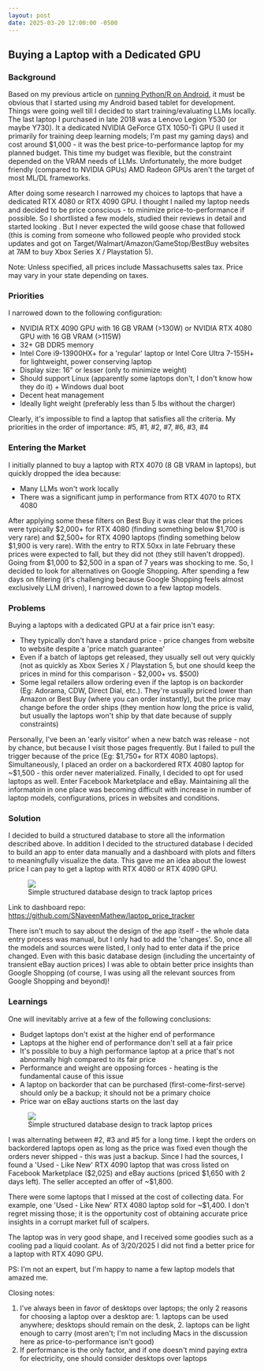 ```yaml
---
layout: post
date: 2025-03-20 12:00:00 -0500
---
```


## Buying a Laptop with a Dedicated GPU

### Background

Based on my previous article on [running Python/R on Android](https://snaveenmathew.github.io/tech_non_tech_blog/2025/02/27/Python-R-on-Android.html), it must be obvious that I started using my Android based tablet for development. Things were going well till I decided to start training/evaluating LLMs locally. The last laptop I purchased in late 2018 was a Lenovo Legion Y530 (or maybe Y730). It a dedicated NVIDIA GeForce GTX 1050-Ti GPU (I used it primarily for training deep learning models; I'm past my gaming days) and cost around \$1,000 - it was the best price-to-performance laptop for my planned budget. This time my budget was flexible, but the constraint depended on the VRAM needs of LLMs. Unfortunately, the more budget friendly (compared to NVIDIA GPUs) AMD Radeon GPUs aren't the target of most ML/DL frameworks.

After doing some research I narrowed my choices to laptops that have a dedicated RTX 4080 or RTX 4090 GPU. I thought I nailed my laptop needs and decided to be price conscious - to minimize price-to-performance if possible. So I shortlisted a few models, studied their reviews in detail and started looking . But I never expected the wild goose chase that followed (this is coming from someone who followed people who provided stock updates and got on Target/Walmart/Amazon/GameStop/BestBuy websites at 7AM to buy Xbox Series X / Playstation 5).

Note: Unless specified, all prices include Massachusetts sales tax. Price may vary in your state depending on taxes.

### Priorities

I narrowed down to the following configuration:

- NVIDIA RTX 4090 GPU with 16 GB VRAM (>130W) or NVIDIA RTX 4080 GPU with 16 GB VRAM (>115W)
- 32+ GB DDR5 memory
- Intel Core i9-13900HX+ for a 'regular' laptop or Intel Core Ultra 7-155H+ for lightweight, power conserving laptop
- Display size: 16" or lesser (only to minimize weight)
- Should support Linux (apparently some laptops don't, I don't know how they do it) + Windows dual boot
- Decent heat management
- Ideally light weight (preferably less than 5 lbs without the charger)

Clearly, it's impossible to find a laptop that satisfies all the criteria. My priorities in the order of importance: #5, #1, #2, #7, #6, #3, #4

### Entering the Market

I initially planned to buy a laptop with RTX 4070 (8 GB VRAM in laptops), but quickly dropped the idea because:

- Many LLMs won't work locally
- There was a significant jump in performance from RTX 4070 to RTX 4080

After applying some these filters on Best Buy it was clear that the prices were typically \$2,000+ for RTX 4080 (finding something below \$1,700 is very rare) and \$2,500+ for RTX 4090 laptops (finding something below \$1,900 is very rare). With the entry to RTX 50xx in late February these prices were expected to fall, but they did not (they still haven't dropped). Going from \$1,000 to \$2,500 in a span of 7 years was shocking to me. So, I decided to look for alternatives on Google Shopping. After spending a few days on filtering (it's challenging because Google Shopping feels almost exclusively LLM driven), I narrowed down to a few laptop models.

### Problems

Buying a laptops with a dedicated GPU at a fair price isn't easy:

- They typically don't have a standard price - price changes from website to website despite a 'price match guarantee'
- Even if a batch of laptops get released, they usually sell out very quickly (not as quickly as Xbox Series X / Playstation 5, but one should keep the prices in mind for this comparison - \$2,000+ vs. \$500)
- Some legal retailers allow ordering even if the laptop is on backorder (Eg: Adorama, CDW, Direct Dial, etc.). They're usually priced lower than Amazon or Best Buy (where you can order instantly), but the price may change before the order ships (they mention how long the price is valid, but usually the laptops won't ship by that date because of supply constraints)

Personally, I've been an 'early visitor' when a new batch was release - not by chance, but because I visit those pages frequently. But I failed to pull the trigger because of the price (Eg: \$1,750+ for RTX 4080 laptops). Simultaneously, I placed an order on a backordered RTX 4080 laptop for ~\$1,500 - this order never materialized. Finally, I decided to opt for used laptops as well. Enter Facebook Marketplace and eBay. Maintaining all the informatoin in one place was becoming difficult with increase in number of laptop models, configurations, prices in websites and conditions.

### Solution

I decided to build a structured database to store all the information described above. In addition I decided to the structured database I decided to build an app to enter data manually and a dashboard with plots and filters to meaningfully visualize the data. This gave me an idea about the lowest price I can pay to get a laptop with RTX 4080 or RTX 4090 GPU.

<figure>
  <img src="../../../data/db_design.png">
  <figcaption>Simple structured database design to track laptop prices</figcaption>
</figure>

Link to dashboard repo: https://github.com/SNaveenMathew/laptop_price_tracker

There isn't much to say about the design of the app itself - the whole data entry process was manual, but I only had to add the 'changes'. So, once all the models and sources were listed, I only had to enter data if the price changed. Even with this basic database design (including the uncertainty of transient eBay auction prices) I was able to obtain better price insights than Google Shopping (of course, I was using all the relevant sources from Google Shopping and beyond)!

### Learnings

One will inevitably arrive at a few of the following conclusions:

- Budget laptops don't exist at the higher end of performance
- Laptops at the higher end of performance don't sell at a fair price
- It's possible to buy a high performance laptop at a price that's not abnormally high compared to its fair price
- Performance and weight are opposing forces - heating is the fundamental cause of this issue
- A laptop on backorder that can be purchased (first-come-first-serve) should only be a backup; it should not be a primary choice
- Price war on eBay auctions starts on the last day

<figure>
  <img src="../../../data/laptop_price_tracker.png">
  <figcaption>Simple structured database design to track laptop prices</figcaption>
</figure>

I was alternating between #2, #3 and #5 for a long time. I kept the orders on backordered laptops open as long as the price was fixed even though the orders never shipped - this was just a backup. Since I had the sources, I found a 'Used - Like New' RTX 4090 laptop that was cross listed on Facebook Marketplace (\$2,025) and eBay auctions (priced \$1,650 with 2 days left). The seller accepted an offer of ~\$1,800.

There were some laptops that I missed at the cost of collecting data. For example, one 'Used - Like New' RTX 4080 laptop sold for ~\$1,400. I don't regret missing those; it is the opportunity cost of obtaining accurate price insights in a corrupt market full of scalpers.

The laptop was in very good shape, and I received some goodies such as a cooling pad a liquid coolant. As of 3/20/2025 I did not find a better price for a laptop with RTX 4090 GPU.

PS: I'm not an expert, but I'm happy to name a few laptop models that amazed me.

Closing notes:

1. I've always been in favor of desktops over laptops; the only 2 reasons for choosing a laptop over a desktop are: 1. laptops can be used anywhere; desktops should remain on the desk, 2. laptops can be light enough to carry (most aren't; I'm not including Macs in the discussion here as price-to-performance isn't good)
2. If performance is the only factor, and if one doesn't mind paying extra for electricity, one should consider desktops over laptops
